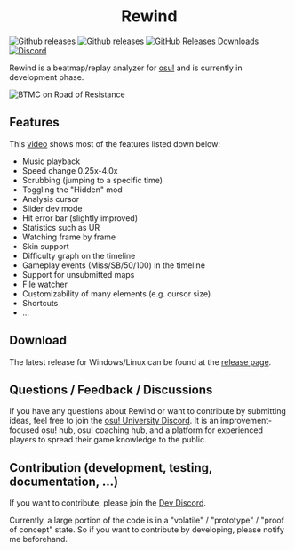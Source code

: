 <h1 align="center">Rewind</h1>

![Github releases](https://img.shields.io/github/v/release/abstrakt8/rewind?label=stable)
![Github releases](https://img.shields.io/github/v/release/abstrakt8/rewind?include_prereleases&label=latest)
[![GitHub Releases Downloads](https://img.shields.io/github/downloads/abstrakt8/rewind/total?label=Downloads)](https://github.com/abstrakt8/rewind/releases/latest)
[![Discord](https://img.shields.io/discord/841454370888351784.svg?label=&logo=discord&logoColor=ffffff&color=7389D8&labelColor=6A7EC2)](https://discord.gg/QubdHdnBVg)

Rewind is a beatmap/replay analyzer for [osu!](https://osu.ppy.sh/) and is currently in development phase.

<img src="resources/readme/ed_can_fc_ror.gif" alt="BTMC on Road of Resistance" /><br/>

## Features

This [video](https://www.youtube.com/watch?v=KDatdxvjdmc) shows most of the features listed down below:

* Music playback
* Speed change 0.25x-4.0x
* Scrubbing (jumping to a specific time)
* Toggling the "Hidden" mod
* Analysis cursor
* Slider dev mode
* Hit error bar (slightly improved)
* Statistics such as UR
* Watching frame by frame
* Skin support
* Difficulty graph on the timeline
* Gameplay events (Miss/SB/50/100) in the timeline
* Support for unsubmitted maps
* File watcher
* Customizability of many elements (e.g. cursor size)
* Shortcuts
* ...

## Download

The latest release for Windows/Linux can be found at the [release page](https://github.com/abstrakt8/rewind/releases).

## Questions / Feedback / Discussions

If you have any questions about Rewind or want to contribute by submitting ideas, feel free to join
the [osu! University Discord](https://discord.gg/QubdHdnBVg). It is an improvement-focused osu! hub, osu!
coaching hub, and a platform for experienced players to spread their game knowledge to the public.

## Contribution (development, testing, documentation, ...)

If you want to contribute, please join the [Dev Discord](https://discord.gg/pwCVATunVt).

Currently, a large portion of the code is in a "volatile" / "prototype" / "proof of concept" state. So if you want to contribute by developing, please notify me beforehand.
